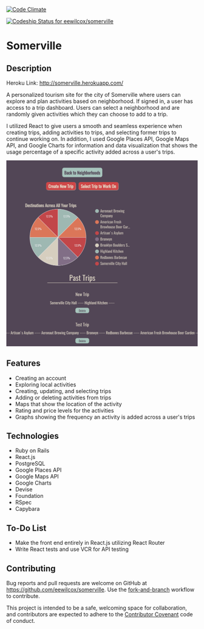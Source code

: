 [![Code Climate](https://codeclimate.com/github/eewilcox/somerville/badges/gpa.svg)](https://codeclimate.com/github/eewilcox/somerville)

[ ![Codeship Status for eewilcox/somerville](https://app.codeship.com/projects/363d1ab0-c88f-0134-9f20-6ac8e955f005/status?branch=master)](https://app.codeship.com/projects/199041)

# Somerville

## Description

Heroku Link: http://somerville.herokuapp.com/

A personalized tourism site for the city of Somerville where users can explore and plan activities based on neighborhood. If signed in, a user has access to a trip dashboard. Users can select a neighborhood and are randomly given activities which they can choose to add to a trip.  

I utilized React to give users a smooth and seamless experience when creating trips, adding activities to trips, and selecting former trips to continue working on. In addition, I used Google Places API, Google Maps API, and Google Charts for information and data visualization that shows the usage percentage of a specific activity added across a user's trips.

![Somerville](pic.png)

## Features

* Creating an account
* Exploring local activities
* Creating, updating, and selecting trips
* Adding or deleting activities from trips
* Maps that show the location of the activity
* Rating and price levels for the activities
* Graphs showing the frequency an activity is added across a user's trips


## Technologies

* Ruby on Rails
* React.js
* PostgreSQL
* Google Places API
* Google Maps API
* Google Charts
* Devise
* Foundation
* RSpec
* Capybara

## To-Do List

* Make the front end entirely in React.js utilizing React Router
* Write React tests and use VCR for API testing

## Contributing

Bug reports and pull requests are welcome on GitHub at https://github.com/eewilcox/somerville. Use the [fork-and-branch](http://blog.scottlowe.org/2015/01/27/using-fork-branch-git-workflow/) workflow to contribute.

This project is intended to be a safe, welcoming space for collaboration, and contributors are expected to adhere to the [Contributor Covenant](http://contributor-covenant.org) code of conduct.
